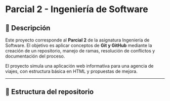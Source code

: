 
# Parcial 2 - Ingeniería de Software

## 📌 Descripción
Este proyecto corresponde al **Parcial 2** de la asignatura Ingeniería de Software. El objetivo es aplicar
conceptos de **Git y GitHub** mediante la creación de un repositorio, manejo de ramas, resolución de 
conflictos y documentación del proceso.

El proyecto simula una aplicación web informativa para una agencia de viajes, con estructura básica 
en HTML y propuestas de mejora.

---

## 📂 Estructura del repositorio
